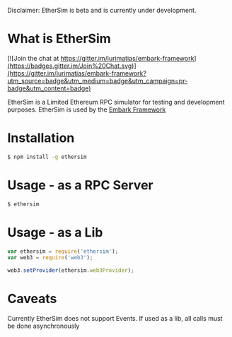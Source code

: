 Disclaimer: EtherSim is beta and is currently under development.

What is EtherSim
======

[![Join the chat at https://gitter.im/iurimatias/embark-framework](https://badges.gitter.im/Join%20Chat.svg)](https://gitter.im/iurimatias/embark-framework?utm_source=badge&utm_medium=badge&utm_campaign=pr-badge&utm_content=badge)

EtherSim is a Limited Ethereum RPC simulator for testing and development purposes. EtherSim is used by the [Embark Framework](https://github.com/iurimatias/embark-framework)

Installation
======

```Bash
$ npm install -g ethersim
```

Usage - as a RPC Server
======

```Bash
$ ethersim
```

Usage - as a Lib
======

```Javascript
var ethersim = require('ethersim');
var web3 = require('web3');

web3.setProvider(ethersim.web3Provider);
```

Caveats
======

Currently EtherSim does not support Events. If used as a lib, all calls must be done asynchronously

